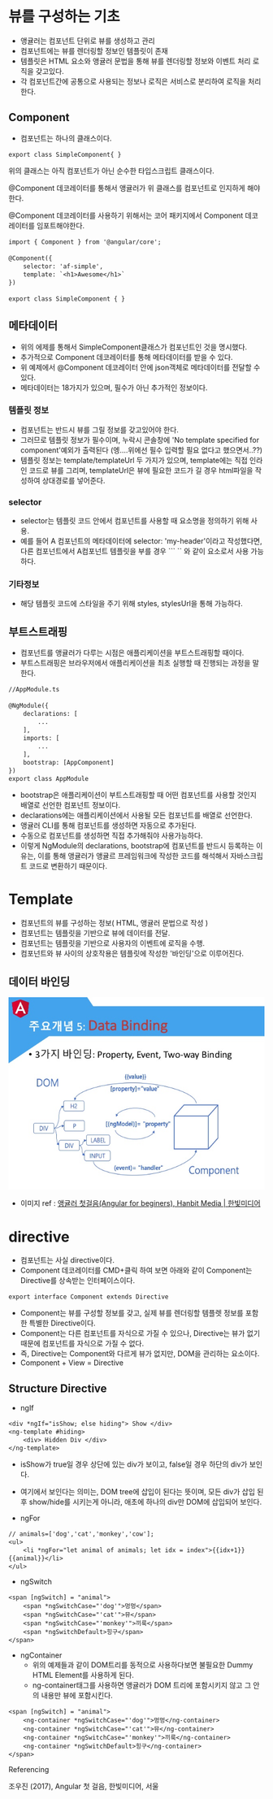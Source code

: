 # 뷰를 구성하는 기초
- 앵귤러는 컴포넌트 단위로 뷰를 생성하고 관리
- 컴포넌트에는 뷰를 렌더링할 정보인 템플릿이 존재
- 템플릿은 HTML 요소와 앵귤러 문법을 통해 뷰를 렌더링할 정보와 이벤트 처리 로직을 갖고있다.
- 각 컴포넌트간에 공통으로 사용되는 정보나 로직은 서비스로 분리하여 로직을 처리한다.

## Component
- 컴포넌트는 하나의 클래스이다.
```
export class SimpleComponent{ }
```
위의 클래스는 아직 컴포넌트가 아닌 순수한 타입스크립트 클래스이다. 

@Component 데코레이터를 통해서 앵귤러가 위 클래스를 컴포넌트로 인지하게 해야한다.

@Component 데코레이터를 사용하기 위해서는 코어 패키지에서 Component 데코레이터를 임포트해야한다.

```
import { Component } from '@angular/core';

@Component({
    selector: 'af-simple',
    template: `<h1>Awesome</h1>`
})

export class SimpleComponent { }
```

## 메타데이터
- 위의 에제를 통해서 SimpleComponent클래스가 컴포넌트인 것을 명시했다.
- 추가적으로 Component 데코레이터를 통해 메타데이터를 받을 수 있다.
- 위 예제에서 @Component 데코레이터 안에 json객체로 메타데이터를 전달할 수 있다.
- 메타데이터는 18가지가 있으며, 필수가 아닌 추가적인 정보이다.

### 템플릿 정보
- 컴포넌트는 반드시 뷰를 그릴 정보를 갖고있어야 한다.
- 그러므로 템플릿 정보가 필수이며, 누락시 콘솔창에 'No template specified for component'예외가 출력된다 (엥....위에선 필수 입력할 필요 없다고 했으면서..??)
- 템플릿 정보는 template/templateUrl 두 가지가 있으며, template에는 직접 인라인 코드로 뷰를 그리며, templateUrl은 뷰에 필요한 코드가 길 경우 html파일을 작성하여 상대경로를 넣어준다.

### selector
- selector는 템플릿 코드 안에서 컴포넌트를 사용할 때 요소명을 정의하기 위해 사용.
- 예를 들어 A 컴포넌트의 메타데이터에 selector: 'my-header'이라고 작성했다면, 다른 컴포넌트에서 A컴포넌트 템플릿을 부를 경우 ``` <my-header></my-header> `` 와 같이 요소로서 사용 가능하다.

### 기타정보
- 해당 템플릿 코드에 스타일을 주기 위해 styles, stylesUrl을 통해 가능하다.

## 부트스트래핑
- 컴포넌트를 앵귤러가 다루는 시점은 애플리케이션을 부트스트래핑할 때이다.
- 부트스트래핑은 브라우저에서 애플리케이션을 최초 실행할 때 진행되는 과정을 말한다.

```
//AppModule.ts

@NgModule({
    declarations: [
        ...
    ],
    imports: [
        ...
    ],
    bootstrap: [AppComponent]
})
export class AppModule
```
- bootstrap은 애플리케이션이 부트스트래핑할 때 어떤 컴포넌트를 사용할 것인지 배열로 선언한 컴포넌트 정보이다.
- declarations에는 애플리케이션에서 사용될 모든 컴포넌트를 배열로 선언한다.
- 앵귤러 CLI를 통해 컴포넌트를 생성하면 자동으로 추가된다. 
- 수동으로 컴포넌트를 생성하면 직접 추가해줘야 사용가능하다.
- 이렇게 NgModule의 declarations, bootstrap에 컴포넌트를 반드시 등록하는 이유는, 이를 통해 앵귤러가 앵귤르 프레임워크에 작성한 코드를 해석해서 자바스크립트 코드로 변환하기 때문이다.

# Template
- 컴포넌트의 뷰를 구성하는 정보( HTML, 앵귤러 문법으로 작성 )
- 컴포넌트는 템플릿을 기반으로 뷰에 데이터를 전달.
- 컴포넌트는 템플릿을 기반으로 사용자의 이벤트에 로직을 수행.
- 컴포넌트와 뷰 사이의 상호작용은 템플릿에 작성한 '바인딩'으로 이루어진다.

## 데이터 바인딩
![데이터 바인딩](angular-for-beginers-57-638.jpg)
- 이미지 ref : [앵귤러 첫걸음(Angular for beginers), Hanbit Media | 한빛미디어](https://www.slideshare.net/mediahanbit/angular-for-beginers)


# directive
- 컴포넌트는 사실 directive이다.
- Component 데코레이터를 CMD+클릭 하여 보면 아래와 같이 Component는 Directive를 상속받는 인터페이스이다.
```
export interface Component extends Directive
```
- Component는 뷰를 구성할 정보를 갖고, 실제 뷰를 렌더링할 템플렛 정보를 포함한 특별한 Directive이다.
- Component는 다른 컴포넌트를 자식으로 가질 수 있으나, Directive는 뷰가 없기 때문에 컴포넌트를 자식으로 가질 수 없다.
- 즉, Directive는 Component와 다르게 뷰가 없지만, DOM을 관리하는 요소이다. 
- Component + View = Directive

## Structure Directive
- ngIf
```
<div *ngIf="isShow; else hiding"> Show </div>
<ng-template #hiding>
    <div> Hidden Div </div>
</ng-template>
```
- isShow가 true일 경우 상단에 있는 div가 보이고, false일 경우 하단의 div가 보인다.
- 여기에서 보인다는 의미는, DOM tree에 삽입이 된다는 뜻이며, 모든 div가 삽입 된 후 show/hide를 시키는게 아니라, 애초에 하나의 div만 DOM에 삽입되어 보인다.

- ngFor
```
// animals=['dog','cat','monkey','cow'];
<ul>
    <li *ngFor="let animal of animals; let idx = index">{{idx+1}} {{animal}}</li>
</ul>
```

- ngSwitch
```
<span [ngSwitch] = "animal">
    <span *ngSwitchCase="'dog'">멍멍</span>
    <span *ngSwitchCase="'cat'">뮤</span>
    <span *ngSwitchCase="'monkey'">끼룩</span>
    <span *ngSwitchDefault>힝구</span>
</span>
```
- ngContainer
    - 위의 예제들과 같이 DOM트리를 동적으로 사용하다보면 불필요한 Dummy HTML Element를 사용하게 된다.
    - ng-container태그를 사용하면 앵귤러가 DOM 트리에 포함시키지 않고 그 안의 내용만 뷰에 포함시킨다.
```
<span [ngSwitch] = "animal">
    <ng-container *ngSwitchCase="'dog'">멍멍</ng-container>
    <ng-container *ngSwitchCase="'cat'">뮤</ng-container>
    <ng-container *ngSwitchCase="'monkey'">끼룩</ng-container>
    <ng-container *ngSwitchDefault>힝구</ng-container>
</span>
```



Referencing

조우진 (2017), Angular 첫 걸음, 한빛미디어, 서울

